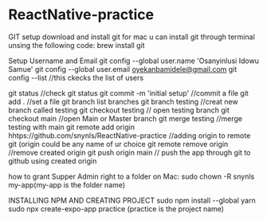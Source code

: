 # ReactNative-practice

GIT setup
download and install git 
for mac u can install git through terminal unsing the following code:
brew install git

Setup Username and Email
git config --global user.name 'Osanyinlusi Idowu Samue'
git config --global user.email oyekanbamidele@gmail.com
git config --list  //this ckecks the list of users


git status //check git status
git commit -m 'initial setup'     //commit a file
git add .  //set a file
git branch     list branches
git branch testing //creat new branch called testing
git checkout testing   // open testing branch
git checkout main  //open Main or Master branch
git merge testing  //merge testing with main 
git remote add origin hhtps://github.com/snynls/ReactNative-practice //adding origin to remote git (origin could be any name of ur choice
git remote remove origin //remove created origin
git push origin main // push the app through git to github using created origin

how to grant Supper Admin right to a folder on Mac:
sudo chown -R snynls my-app(my-app is the folder name)

INSTALLING NPM AND CREATING PROJECT
sudo npm install --global yarn
sudo npx create-expo-app practice (practice is the project name)
